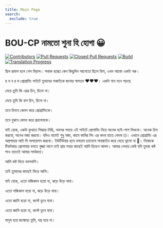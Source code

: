 ```yaml
---
title: Main Page
search:
  exclude: true
---
```


# BOU-CP নামতো শুনা হি হোগা 😀

[![Contributors](https://img.shields.io/github/contributors/boucp/boucp.github.io.svg)](https://github.com/boucp/boucp.github.io/graphs/contributors)
[![Pull Requests](https://img.shields.io/github/issues-pr/cp-algorithms/cp-algorithms.svg)](https://github.com/boucp/boucp.github.io/pulls)
[![Closed Pull Requests](https://img.shields.io/github/issues-pr-closed/boucp/boucp.github.io.svg)](https://github.com/boucp/boucp.github.io/pulls?q=is%3Apr+is%3Aclosed)
[![Build](https://github.com/boucp/boucp.github.io/workflows/build/badge.svg)](https://github.com/boucp/boucp.github.io/actions/workflows/build.yml)
[![Translation Progress](https://img.shields.io/badge/translation_progress-85.2%25-yellowgreen.svg)](https://github.com/boucp/boucp.github.io/wiki/Translation-Progress)

ছিল রূমাল হলে গেল বিড়াল। অবাক হচ্ছো কেন কিছুদিন আগেতো
ছিলে ডিম, এখন আস্তো একটা গরু। 

হ য ব র ল প্রোগ্রামিং সাইটে তুমাদের সব্বাইকে জানায় স্বাগতম ❤️❤️❤️।
একটা গান মনে পড়ছে

মেয়ে তুমি কি এরর চিন, চিনো না।

মেয়ে তুমি কি বাগ চিন, চিনো না।

তবে চিনবে কেমন করে প্রোগ্রামিংকে।

তবে বুঝবে কেমন করে প্রবলেমকে।

যাই হোক, একটা কুখ্যাত সিদ্ধান্ত নিছি,
অবসর সময়ে এই সাইটে প্রোগামিং নিয়ে অনেক ছাই-পাশ লিখবো।
অনেক চিল করবো, অনেখ মজা করবো। যদিও নামেই শুধু মজা, কামে কাবির সিং এর বদনা হাতে বেদনা 🙄।
এখানে প্রোগ্রামিং এর অস্ত্রপাচার আই মি অপারেশন করবো।
ইউটিউবার হলে বলতাম চ্যানেলে সাবস্ক্রাইব করে যেতে ভুলো না 🤙। নিজেকে টিকটকার প্রোগামার বলতে নুজ্জা লাগে তাই  প্রায় সবার কাছেই আমি হিডেন আলম। আমার লেখায় কেউ যদি তুমরা কষ্ট পাও তাতেই আমার সার্থকতা।

আমি কষ্ট দিতে ভালবাসি।

তাই তুমাদের কাছেই ফিরে আসি।


যাই হোক, এতো লজিকাল হয়ো না, ঝড়ে উড়ে যাবা।

এতো লজিকাল হয়ো না, ঝড়ে উড়ে যাবা।

এতো জ্ঞানি হয়ো না, কস্টে ডুবে যাবা।

এতো জ্ঞানি হয়ো না, কস্টে ডুবে যাবা।

মানুষ হয়ে জন্মেছো তুমি, যন্ত্র হয়ে না।




